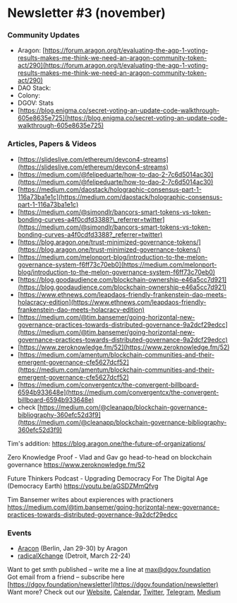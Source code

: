 # Newsletter \#3 \(november\)

### Community Updates <a id="DgovCompilation#3October2018-CommunityUpdates"></a>

* Aragon: [https://forum.aragon.org/t/evaluating-the-agp-1-voting-results-makes-me-think-we-need-an-aragon-community-token-act/290](https://forum.aragon.org/t/evaluating-the-agp-1-voting-results-makes-me-think-we-need-an-aragon-community-token-act/290)
* DAO Stack: 
* Colony: 
* DGOV: Stats
* [https://blog.enigma.co/secret-voting-an-update-code-walkthrough-605e8635e725](https://blog.enigma.co/secret-voting-an-update-code-walkthrough-605e8635e725)

### Articles, Papers & Videos <a id="DgovCompilation#3October2018-Articles,Papers&amp;Videos"></a>

* [https://slideslive.com/ethereum/devcon4-streams](https://slideslive.com/ethereum/devcon4-streams)
* [https://medium.com/@felipeduarte/how-to-dao-2-7c6d5014ac30](https://medium.com/@felipeduarte/how-to-dao-2-7c6d5014ac30)
* [https://medium.com/daostack/holographic-consensus-part-1-116a73ba1e1c](https://medium.com/daostack/holographic-consensus-part-1-116a73ba1e1c)
* [https://medium.com/@simondlr/bancors-smart-tokens-vs-token-bonding-curves-a4f0cdfd3388?\_referrer=twitter](https://medium.com/@simondlr/bancors-smart-tokens-vs-token-bonding-curves-a4f0cdfd3388?_referrer=twitter)
* [https://blog.aragon.one/trust-minimized-governance-tokens/](https://blog.aragon.one/trust-minimized-governance-tokens/)
* [https://medium.com/melonport-blog/introduction-to-the-melon-governance-system-f6ff73c70eb0](https://medium.com/melonport-blog/introduction-to-the-melon-governance-system-f6ff73c70eb0)
* [https://blog.goodaudience.com/blockchain-ownership-e46a5cc7d921](https://blog.goodaudience.com/blockchain-ownership-e46a5cc7d921)
* [https://www.ethnews.com/leapdaos-friendly-frankenstein-dao-meets-holacracy-edition](https://www.ethnews.com/leapdaos-friendly-frankenstein-dao-meets-holacracy-edition)
* [https://medium.com/@tim.bansemer/going-horizontal-new-governance-practices-towards-distributed-governance-9a2dcf29edcc](https://medium.com/@tim.bansemer/going-horizontal-new-governance-practices-towards-distributed-governance-9a2dcf29edcc)
* [https://www.zeroknowledge.fm/52](https://www.zeroknowledge.fm/52)
* [https://medium.com/amentum/blockchain-communities-and-their-emergent-governance-cfe5627dcf52](https://medium.com/amentum/blockchain-communities-and-their-emergent-governance-cfe5627dcf52)
* [https://medium.com/convergentcx/the-convergent-billboard-6594b933648e](https://medium.com/convergentcx/the-convergent-billboard-6594b933648e)
* check [https://medium.com/@cleanapp/blockchain-governance-bibliography-360efc52d3f9](https://medium.com/@cleanapp/blockchain-governance-bibliography-360efc52d3f9)

Tim's addition:
https://blog.aragon.one/the-future-of-organizations/

Zero Knowledge Proof - Vlad and Gav go head-to-head on blockchain governance
https://www.zeroknowledge.fm/52

Future Thinkers Podcast - Upgrading Democracy For The Digital Age (Democracy Earth)
https://youtu.be/aGSDZMmQfvg

Tim Bansemer writes about expierences with practioners
https://medium.com/@tim.bansemer/going-horizontal-new-governance-practices-towards-distributed-governance-9a2dcf29edcc

### Events <a id="DgovCompilation#3October2018-Events"></a>

* [Aracon](https://aracon.one/) \(Berlin, Jan 29-30\) by Aragon
* [radicalXchange](https://radicalxchange.org/) \(Detroit, March 22-24\)

Want to get smth published – write me a line at [max@dgov.foundation](mailto:max@dgov.foundation)  
Got email from a friend – subscribe here [https://dgov.foundation/newsletter](https://dgov.foundation/newsletter)  
Want more? Check out our [Website](http://dgov.foundation/), [Calendar](https://calendar.google.com/calendar/embed?src=av3fo8o2ocl3ft25s6as54c26s%40group.calendar.google.com&ctz=Europe%2FPrague), [Twitter](https://twitter.com/dgovearth), [Telegram](https://t.me/dgovfoundation), [Medium](https://medium.com/dgov)

